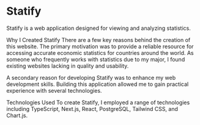 # Statify

Statify is a web application designed for viewing and analyzing statistics.

Why I Created Statify
There are a few key reasons behind the creation of this website. The primary motivation was to provide a reliable resource for accessing accurate economic statistics for countries around the world. As someone who frequently works with statistics due to my major, I found existing websites lacking in quality and usability.

A secondary reason for developing Statify was to enhance my web development skills. Building this application allowed me to gain practical experience with several technologies.

Technologies Used
To create Statify, I employed a range of technologies including TypeScript, Next.js, React, PostgreSQL, Tailwind CSS, and Chart.js.
